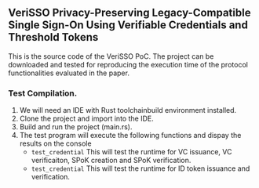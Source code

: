## VeriSSO Privacy-Preserving Legacy-Compatible Single Sign-On Using Verifiable Credentials and Threshold Tokens

This is the source code of the VeriSSO PoC. The project can be downloaded and tested for reproducing the execution time of the protocol functionalities evaluated in the paper.

### Test Compilation.
1. We will need an IDE with Rust toolchainbuild environment installed.
2. Clone the project and import into the IDE.
3. Build and run the project (main.rs).
4. The test program will execute the following functions and dispay the results on the console
   - `test_credential` This will test the runtime for VC issuance, VC verificaiton, SPoK creation and SPoK verification.
   - `test_credential` This will test the runtime for ID token issuance and verification.